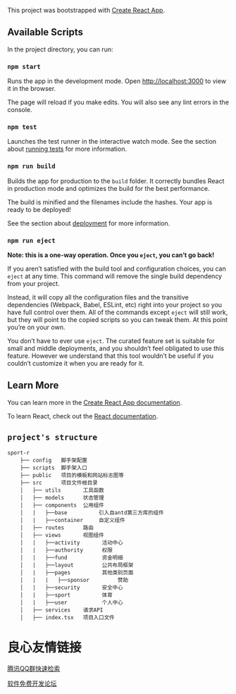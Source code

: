 This project was bootstrapped with [Create React App](https://github.com/facebook/create-react-app).

## Available Scripts

In the project directory, you can run:

### `npm start`

Runs the app in the development mode. 
Open [http://localhost:3000](http://localhost:3000) to view it in the browser.

The page will reload if you make edits. 
You will also see any lint errors in the console.

### `npm test`

Launches the test runner in the interactive watch mode. 
See the section about [running tests](https://facebook.github.io/create-react-app/docs/running-tests) for more information.

### `npm run build`

Builds the app for production to the `build` folder. 
It correctly bundles React in production mode and optimizes the build for the best performance.

The build is minified and the filenames include the hashes. 
Your app is ready to be deployed!

See the section about [deployment](https://facebook.github.io/create-react-app/docs/deployment) for more information.

### `npm run eject`

**Note: this is a one-way operation. Once you `eject`, you can’t go back!**

If you aren’t satisfied with the build tool and configuration choices, you can `eject` at any time. This command will remove the single build dependency from your project.

Instead, it will copy all the configuration files and the transitive dependencies (Webpack, Babel, ESLint, etc) right into your project so you have full control over them. All of the commands except `eject` will still work, but they will point to the copied scripts so you can tweak them. At this point you’re on your own.

You don’t have to ever use `eject`. The curated feature set is suitable for small and middle deployments, and you shouldn’t feel obligated to use this feature. However we understand that this tool wouldn’t be useful if you couldn’t customize it when you are ready for it.

## Learn More

You can learn more in the [Create React App documentation](https://facebook.github.io/create-react-app/docs/getting-started).

To learn React, check out the [React documentation](https://reactjs.org/).

## `project's structure`
```
sport-r
    ├── config   脚手架配置
    ├── scripts  脚手架入口
    ├── public   项目的模板和网站标志图等
    ├── src      项目文件根目录
    │   ├── utils       工具函数
    │   ├── models      状态管理
    │   ├── components  公用组件
    │   |   ├──base          引入自antd第三方库的组件
    │   |   ├──container     自定义组件
    │   ├── routes      路由
    │   ├── views       视图组件
    │   |   ├──activity       活动中心
    │   |   ├──authority      权限
    │   |   ├──fund           资金明细
    │   |   ├──layout         公共布局框架
    │   |   ├──pages          其他类别页面
    │   |   |   ├──sponsor         赞助
    │   |   ├──security       安全中心
    │   |   ├──sport          体育
    │   |   ├──user           个人中心
    │   ├── services    请求API
    │   ├── index.tsx   项目入口文件
```


 # 良心友情链接

[腾讯QQ群快速检索](http://u.720life.cn/s/8cf73f7c)

[软件免费开发论坛](http://u.720life.cn/s/bbb01dc0)